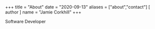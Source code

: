 +++
title = "About"
date = "2020-09-13"
aliases = ["about","contact"]
[ author ]
  name = "Jamie Corkhill"
+++

Software Developer
